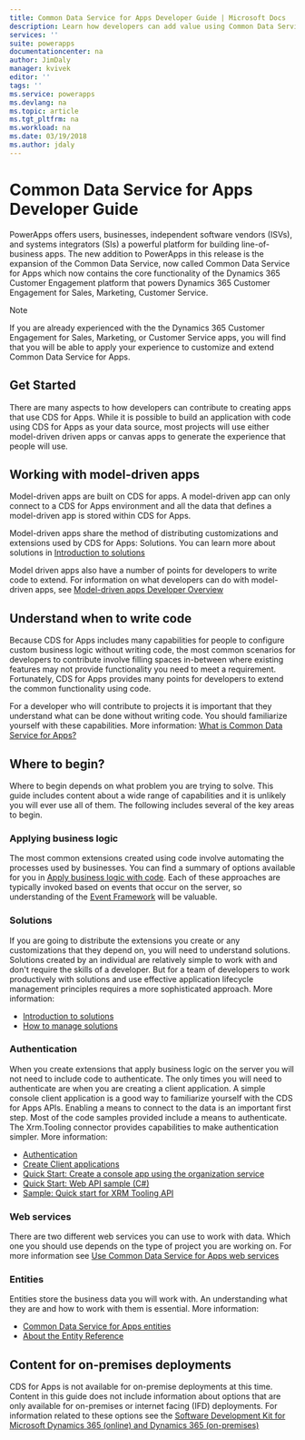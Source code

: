 ```yaml
---
title: Common Data Service for Apps Developer Guide | Microsoft Docs
description: Learn how developers can add value using Common Data Service for Apps.
services: ''
suite: powerapps
documentationcenter: na
author: JimDaly
manager: kvivek
editor: ''
tags: ''
ms.service: powerapps
ms.devlang: na
ms.topic: article
ms.tgt_pltfrm: na
ms.workload: na
ms.date: 03/19/2018
ms.author: jdaly
---
```


# Common Data Service for Apps Developer Guide

PowerApps offers users, businesses, independent software vendors (ISVs), and systems integrators (SIs) a powerful platform for building line-of-business apps. The new addition to PowerApps in this release is the expansion of the Common Data Service, now called Common Data Service for Apps which now contains the core functionality of the Dynamics 365 Customer Engagement platform that powers Dynamics 365 Customer Engagement for Sales, Marketing, Customer Service.

> [!NOTE]
> If you are already experienced with the the Dynamics 365 Customer Engagement for Sales, Marketing, or Customer Service apps, you will find that you will be able to apply your experience to customize and extend Common Data Service for Apps.

## Get Started

There are many aspects to how developers can contribute to creating apps that use CDS for Apps. While it is possible to build an application with code using CDS for Apps as your data source, most projects will use either model-driven driven apps or canvas apps to generate the experience that people will use. 

## Working with model-driven apps

Model-driven apps are built on CDS for apps. A model-driven app can only connect to a CDS for Apps environment and all the data that defines a model-driven app is stored within CDS for Apps.

Model-driven apps share the method of distributing customizations and extensions used by CDS for Apps: Solutions. You can learn more about solutions in [Introduction to solutions](introduction-solutions.md)

Model driven apps also have a number of points for developers to write code to extend. For information on what developers can do with model-driven apps, see [Model-driven apps Developer Overview](../model-driven-apps/overview.md)

## Understand when to write code

Because CDS for Apps includes many capabilities for people to configure custom business logic without writing code, the most common scenarios for developers to contribute involve filling spaces in-between where existing features may not provide functionality you need to meet a requirement. Fortunately, CDS for Apps provides many points for developers to extend the common functionality using code.

For a developer who will contribute to projects it is important that they understand what can be done without writing code. You should familiarize yourself with these capabilities. More information: [What is Common Data Service for Apps?](../../maker/common-data-service/data-platform-intro.md)

## Where to begin?

Where to begin depends on what problem you are trying to solve. This guide includes content about a wide range of capabilities and it is unlikely you will ever use all of them. The following includes several of the key areas to begin.

### Applying business logic

The most common extensions created using code involve automating the processes used by businesses. You can find a summary of options available for you in [Apply business logic with code](apply-business-logic-with-code.md). Each of these approaches are typically invoked based on events that occur on the server, so understanding of the [Event Framework](event-framework.md) will be valuable.

### Solutions

If you are going to distribute the extensions you create or any customizations that they depend on, you will need to understand solutions. Solutions created by an individual are relatively simple to work with and don't require the skills of a developer. But for a team of developers to work productively with solutions and use effective application lifecycle management principles requires a more sophisticated approach. More information:

 - [Introduction to solutions](introduction-solutions.md)
 - [How to manage solutions](how-manage-solutions.md)

### Authentication

When you create extensions that apply business logic on the server you will not need to include code to authenticate. The only times you will need to authenticate are when you are creating a client application. A simple console client application is a good way to familiarize yourself with the CDS for Apps APIs. Enabling a means to connect to the data is an important first step. Most of the code samples provided include a means to authenticate. The Xrm.Tooling connector provides capabilities to make authentication simpler. More information:

- [Authentication](authentication.md)
- [Create Client applications](connect-cds.md)
- [Quick Start: Create a console app using the organization service](org-service/quick-start-org-service-console-app.md)
- [Quick Start: Web API sample (C#)](webapi/quick-start-console-app-csharp.md)
- [Sample: Quick start for XRM Tooling API](xrm-tooling/sample-quick-start-xrm-tooling-api.md)

### Web services

There are two different web services you can use to work with data. Which one you should use depends on the type of project you are working on. For more information see [Use Common Data Service for Apps web services](use-web-services.md)

### Entities

Entities store the business data you will work with. An understanding what they are and how to work with them is essential.
More information:

- [Common Data Service for Apps entities](entities.md)
- [About the Entity Reference](reference/about-entity-reference.md)

## Content for on-premises deployments

CDS for Apps is not available for on-premise deployments at this time. Content in this guide does not include information about options that are only available for on-premises or internet facing (IFD) deployments. For information related to these options see the [Software Development Kit for Microsoft Dynamics 365 (online) and Dynamics 365 (on-premises)](https://msdn.microsoft.com/library/hh547453.aspx)